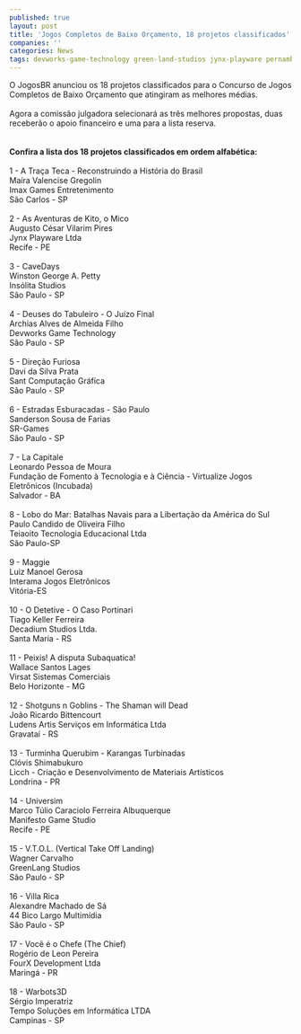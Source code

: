 ```yaml
---
published: true
layout: post
title: 'Jogos Completos de Baixo Orçamento, 18 projetos classificados'
companies: ''
categories: News
tags: devworks-game-technology green-land-studios jynx-playware pernambuco jogosbr concurso decadium-studios imax-games
---
```

O JogosBR anunciou os 18 projetos classificados para o Concurso de Jogos Completos de Baixo Or&ccedil;amento que atingiram as melhores m&eacute;dias.<br /><br />Agora a comiss&atilde;o julgadora selecionar&aacute; as tr&ecirc;s melhores propostas, duas receber&atilde;o o apoio financeiro e uma para a lista reserva.<br /><br /><br /><span style="font-weight: bold;">Confira a lista dos 18 projetos classificados em ordem alfab&eacute;tica:</span><br /><br />1 - A Tra&ccedil;a Teca - Reconstruindo a Hist&oacute;ria do Brasil<br />Ma&iacute;ra Valencise Gregolin<br />Imax Games Entretenimento<br />S&atilde;o Carlos - SP<br /><br />2 - As Aventuras de Kito, o Mico<br />Augusto C&eacute;sar Vilarim Pires<br />Jynx Playware Ltda<br />Recife - PE<br /><br />3 - CaveDays<br />Winston George A. Petty<br />Ins&oacute;lita Studios<br />S&atilde;o Paulo - SP<br /><br />4 - Deuses do Tabuleiro - O Ju&iacute;zo Final<br />Archias Alves de Almeida Filho<br />Devworks Game Technology<br />S&atilde;o Paulo - SP<br /><br />5 - Dire&ccedil;&atilde;o Furiosa<br />Davi da Silva Prata<br />Sant Computa&ccedil;&atilde;o Gr&aacute;fica<br />S&atilde;o Paulo - SP<br /><br />6 - Estradas Esburacadas - S&atilde;o Paulo<br />Sanderson Sousa de Farias<br />SR-Games<br />S&atilde;o Paulo - SP<br /><br />7 - La Capitale<br />Leonardo Pessoa de Moura<br />Funda&ccedil;&atilde;o de Fomento &agrave; Tecnologia e &agrave; Ci&ecirc;ncia - Virtualize Jogos Eletr&ocirc;nicos (Incubada)<br />Salvador - BA<br /><br />8 - Lobo do Mar: Batalhas Navais para a Liberta&ccedil;&atilde;o da Am&eacute;rica do Sul<br />Paulo Candido de Oliveira Filho<br />Teiaoito Tecnologia Educacional Ltda<br />S&atilde;o Paulo-SP<br /><br />9 - Maggie<br />Luiz Manoel Gerosa<br />Interama Jogos Eletr&ocirc;nicos<br />Vit&oacute;ria-ES<br /><br />10 - O Detetive - O Caso Portinari<br />Tiago Keller Ferreira<br />Decadium Studios Ltda.<br />Santa Maria - RS<br /><br />11 - Peixis! A disputa Subaquatica!<br />Wallace Santos Lages<br />Virsat Sistemas Comerciais<br />Belo Horizonte - MG<br /><br />12 - Shotguns n Goblins - The Shaman will Dead<br />Jo&atilde;o Ricardo Bittencourt<br />Ludens Artis Servi&ccedil;os em Inform&aacute;tica Ltda<br />Gravata&iacute; - RS<br /><br />13 - Turminha Querubim - Karangas Turbinadas<br />Cl&oacute;vis Shimabukuro<br />Licch - Cria&ccedil;&atilde;o e Desenvolvimento de Materiais Art&iacute;sticos<br />Londrina - PR<br /><br />14 - Universim<br />Marco T&uacute;lio Caraciolo Ferreira Albuquerque<br />Manifesto Game Studio<br />Recife - PE<br /><br />15 - V.T.O.L. (Vertical Take Off Landing)<br />Wagner Carvalho<br />GreenLang Studios<br />S&atilde;o Paulo - SP<br /><br />16 - Villa Rica<br />Alexandre Machado de S&aacute;<br />44 Bico Largo Multim&iacute;dia<br />S&atilde;o Paulo - SP<br /><br />17 - Voc&ecirc; &eacute; o Chefe (The Chief)<br />Rog&eacute;rio de Leon Pereira<br />FourX Development Ltda<br />Maring&aacute; - PR<br /><br />18 - Warbots3D<br />S&eacute;rgio Imperatriz<br />Tempo Solu&ccedil;&otilde;es em Inform&aacute;tica LTDA<br />Campinas - SP